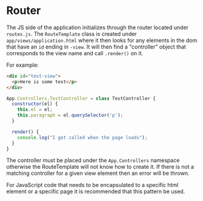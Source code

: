 # Router
The JS side of the application initializes through the router located under `routes.js`.
The `RouteTemplate` class is created under `app/views/application.html` where it then looks for any elements
in the dom that have an `id` ending in `-view`. It will then find a "controller" object that corresponds to
the view name and call `.render()` on it.

For example:

```html
<div id="test-view">
  <p>Here is some text</p>
</div>
```

```javascript
App.Controllers.TestController = class TestController {
  constructor(el) {
    this.el = el;
    this.paragraph = el.querySelector('p');
  }

  render() {
    console.log("I get called when the page loads");
  }
}
```

The controller must be placed under the `App.Controllers` namespace otherwise the RouteTemplate will not know how to create it.
If there is not a matching controller for a given view element then an error will be thrown.

For JavaScript code that needs to be encapsulated to a specific html element or a specific page it is recommended that this
pattern be used.
